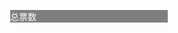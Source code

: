 <!DOCTYPE html>
<html xmlns="http://www.w3.org/1999/xhtml">
<head runat="server">
  <meta http-equiv="refresh" content="3">
    <meta http-equiv="Content-Type" content="text/html; charset=utf-8" />
    <title></title>
<script src="https://ajax.googleapis.com/ajax/libs/jquery/3.5.1/jquery.min.js"></script>
</head>
<body>
<div style="margin: 25% 25% auto">
<div id='vote' style="color: white; font-family: Arial;background-color:rgba(0, 0, 0, 0.5);">总票数</div>
</div>
   <script>
    //提交 Ajax 成功后，静态更新表格中的数据
                  $.ajax({
                    url: "https://polldaddy.com/n/23e44c8ffa3098a40f937b52864a23fb/10792659?"+ Date.parse(new Date()),
                    type: 'get',
                    dataType: 'text',
                    success: function (data) {
                      var str = data.split("'");
                      console.log(str[1])
                      $.ajax({
                        url: "https://polls.polldaddy.com/vote-js.php?p=10792659&b=0&a=49798862,&o=&va=16&cookie=0&n="+ str[1],
                        type: 'get',
                        dataType: 'text',
                        success: function (data) {
                          $('#vote').html(data)
                        }
                      })
                    }
                  })

   </script>
  </body>
  </html>
<style>
body {
  background-image: url('https://i1.wp.com/www.innnews.co.th/wp-content/uploads/2021/03/Billkin-%E0%B8%9A%E0%B8%B4%E0%B8%A7%E0%B8%81%E0%B8%B4%E0%B9%89%E0%B8%99-%E0%B8%A3%E0%B9%88%E0%B8%A7%E0%B8%A1%E0%B9%81%E0%B8%88%E0%B8%A1%E0%B8%81%E0%B8%B1%E0%B8%9A-TangBadVoice-%E0%B8%A3%E0%B9%89%E0%B8%AD%E0%B8%87%E0%B9%80%E0%B8%9E%E0%B8%A5%E0%B8%87-RAP-%E0%B8%AD%E0%B8%B2%E0%B8%A3%E0%B8%A1%E0%B8%93%E0%B9%8C%E0%B8%A3%E0%B8%B1%E0%B8%81-%E0%B9%83%E0%B8%99%E0%B9%80%E0%B8%9E%E0%B8%A5%E0%B8%87-%E0%B8%84%E0%B8%B4%E0%B8%94%E0%B9%84%E0%B8%A1%E0%B9%88%E0%B8%AD%E0%B8%AD%E0%B8%81-7.jpg?resize=877.5%2C585&ssl=1');
}
</style>